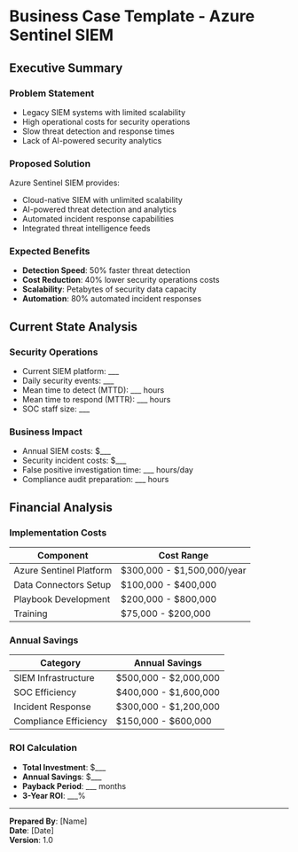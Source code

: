# Business Case Template - Azure Sentinel SIEM

## Executive Summary

### Problem Statement
- Legacy SIEM systems with limited scalability
- High operational costs for security operations
- Slow threat detection and response times
- Lack of AI-powered security analytics

### Proposed Solution
Azure Sentinel SIEM provides:
- Cloud-native SIEM with unlimited scalability
- AI-powered threat detection and analytics
- Automated incident response capabilities
- Integrated threat intelligence feeds

### Expected Benefits
- **Detection Speed**: 50% faster threat detection
- **Cost Reduction**: 40% lower security operations costs
- **Scalability**: Petabytes of security data capacity
- **Automation**: 80% automated incident responses

## Current State Analysis

### Security Operations
- Current SIEM platform: ___
- Daily security events: ___
- Mean time to detect (MTTD): ___ hours
- Mean time to respond (MTTR): ___ hours
- SOC staff size: ___

### Business Impact
- Annual SIEM costs: $___
- Security incident costs: $___
- False positive investigation time: ___ hours/day
- Compliance audit preparation: ___ hours

## Financial Analysis

### Implementation Costs
| Component | Cost Range |
|-----------|------------|
| Azure Sentinel Platform | $300,000 - $1,500,000/year |
| Data Connectors Setup | $100,000 - $400,000 |
| Playbook Development | $200,000 - $800,000 |
| Training | $75,000 - $200,000 |

### Annual Savings
| Category | Annual Savings |
|----------|----------------|
| SIEM Infrastructure | $500,000 - $2,000,000 |
| SOC Efficiency | $400,000 - $1,600,000 |
| Incident Response | $300,000 - $1,200,000 |
| Compliance Efficiency | $150,000 - $600,000 |

### ROI Calculation
- **Total Investment**: $___
- **Annual Savings**: $___
- **Payback Period**: ___ months
- **3-Year ROI**: ___%

---

**Prepared By**: [Name]  
**Date**: [Date]  
**Version**: 1.0
